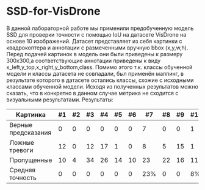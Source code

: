 # SSD-for-VisDrone


В данной лабораторной работе мы применили предобученную модель SSD для проверки точности с помощью IoU на датасете VisDrone на основе 10 изображений. Датасет представляет из себя картинки с квадрокоптера и аннотации с размеченными вручную bbox (x,y,w,h). Перед подачей картинок в модель они были приведены к размеру 300x300,а соответствующие аннотации приведены к виду x_left,y_top,x_right,y_bottom,class. Помимо этого т.к. классы обученной модели и классы датасета не совпадали, был применён маппинг, в результате которого в датасете остались классы, схожие с исходными классами обученной модели.  Исходя из полученных результатов можно сказать, что в конкретно в данном случае метрика не сходится с визуальными результатами. Результаты:


Картинка | #1 | #2 | #3 | #4 | #5 | #6 | #7 | #8 | #9 | #10 
--- | --- | --- | --- |--- |--- |--- |--- |--- |--- |--- 
Верные предсказания | 0 | 0 | 0 | 0 | 0 | 0 | 7 | 0 | 0 | 1
Ложные тревоги | 12 | 0 | 12 | 17 | 1 | 0 | 8 | 5 | 15 | 1  
Пропущенные | 10 | 4 | 34 | 26 | 14 | 10 | 23 | 22 | 16 | 11
Средняя точность | 0 | 0 | 0 | 0 | 0 | 0 | 23% | 0 | 0 | 8%





